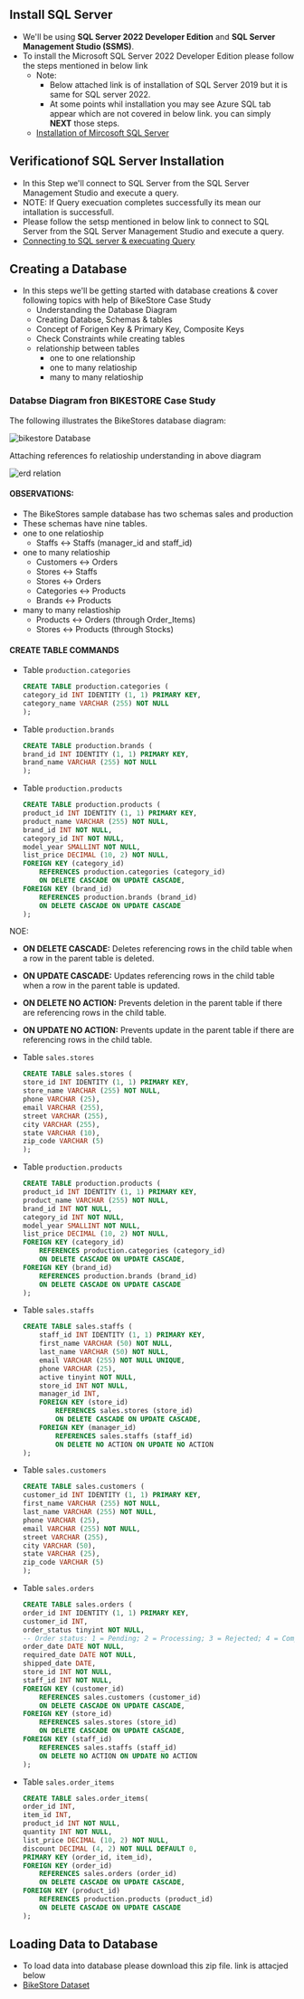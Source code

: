 ## Install SQL Server

- We'll be using **SQL Server 2022 Developer Edition** and **SQL Server Management Studio (SSMS)**.
- To install the Microsoft SQL Server 2022 Developer Edition please follow the steps mentioned in below link
    - Note: 
        - Below attached link is of installation of SQL Server 2019 but it is same for SQL server 2022.
        - At some points whil installation you may see Azure SQL tab appear which are not covered in below link. you can simply **NEXT** those steps.
    - [Installation of Mircosoft SQL Server](https://www.sqlservertutorial.net/getting-started/install-sql-server/)
    

## Verificationof SQL Server Installation

- In this Step we'll connect to SQL Server from the SQL Server Management Studio and execute a query.
- NOTE: If Query execuation completes successfully its mean our intallation is successfull.
- Please follow the setsp mentioned in below link to connect to SQL Server from the SQL Server Management Studio and execute a query.
- [Connecting to SQL server & execuating Query](https://www.sqlservertutorial.net/getting-started/connect-to-the-sql-server/)

## Creating a Database

- In this steps we'll be getting started with database creations & cover following topics with help of BikeStore Case Study
    - Understanding the Database Diagram
    - Creating Databse, Schemas & tables
    - Concept of Forigen Key & Primary Key, Composite Keys
    - Check Constraints while creating tables
    - relationship between tables
        - one to one relationship
        - one to many relatioship
        - many to many relatioship

### Databse Diagram fron BIKESTORE Case Study

The following illustrates the BikeStores database diagram:

![bikestore Database](../img/bikstore-database.png)

Attaching references fo relatioship understanding in above diagram

![erd relation](../img/erd-notation.png)

#### OBSERVATIONS:
- The BikeStores sample database has two schemas sales and production
- These schemas have nine tables.
- one to one relatioship
    - Staffs ↔ Staffs (manager_id and staff_id)  
- one to many relatioship
    - Customers ↔ Orders
    - Stores ↔ Staffs
    - Stores ↔ Orders
    - Categories ↔ Products
    - Brands ↔ Products
- many to many relastioship
    - Products ↔ Orders (through Order_Items)
    - Stores ↔ Products (through Stocks)

#### CREATE TABLE COMMANDS

- Table `production.categories`

    ```sql
    CREATE TABLE production.categories (
	category_id INT IDENTITY (1, 1) PRIMARY KEY,
	category_name VARCHAR (255) NOT NULL
    );
    ```
- Table `production.brands`

    ```sql
    CREATE TABLE production.brands (
	brand_id INT IDENTITY (1, 1) PRIMARY KEY,
	brand_name VARCHAR (255) NOT NULL
    );
    ```
- Table `production.products`

    ```sql
    CREATE TABLE production.products (
	product_id INT IDENTITY (1, 1) PRIMARY KEY,
	product_name VARCHAR (255) NOT NULL,
	brand_id INT NOT NULL,
	category_id INT NOT NULL,
	model_year SMALLINT NOT NULL,
	list_price DECIMAL (10, 2) NOT NULL,
	FOREIGN KEY (category_id) 
        REFERENCES production.categories (category_id) 
        ON DELETE CASCADE ON UPDATE CASCADE,
	FOREIGN KEY (brand_id) 
        REFERENCES production.brands (brand_id) 
        ON DELETE CASCADE ON UPDATE CASCADE
    ); 
    ```

NOE:
- **ON DELETE CASCADE:** Deletes referencing rows in the child table when a row in the parent table is deleted.
- **ON UPDATE CASCADE:** Updates referencing rows in the child table when a row in the parent table is updated.
- **ON DELETE NO ACTION:** Prevents deletion in the parent table if there are referencing rows in the child table.
- **ON UPDATE NO ACTION:** Prevents update in the parent table if there are referencing rows in the child table.

- Table `sales.stores`

    ```sql
    CREATE TABLE sales.stores (
	store_id INT IDENTITY (1, 1) PRIMARY KEY,
	store_name VARCHAR (255) NOT NULL,
	phone VARCHAR (25),
	email VARCHAR (255),
	street VARCHAR (255),
	city VARCHAR (255),
	state VARCHAR (10),
	zip_code VARCHAR (5)
    );
    ```

- Table `production.products`

    ```sql
    CREATE TABLE production.products (
	product_id INT IDENTITY (1, 1) PRIMARY KEY,
	product_name VARCHAR (255) NOT NULL,
	brand_id INT NOT NULL,
	category_id INT NOT NULL,
	model_year SMALLINT NOT NULL,
	list_price DECIMAL (10, 2) NOT NULL,
	FOREIGN KEY (category_id) 
        REFERENCES production.categories (category_id) 
        ON DELETE CASCADE ON UPDATE CASCADE,
	FOREIGN KEY (brand_id) 
        REFERENCES production.brands (brand_id) 
        ON DELETE CASCADE ON UPDATE CASCADE
    ); 
    ```

- Table `sales.staffs`

    ```sql
    CREATE TABLE sales.staffs (
        staff_id INT IDENTITY (1, 1) PRIMARY KEY,
        first_name VARCHAR (50) NOT NULL,
        last_name VARCHAR (50) NOT NULL,
        email VARCHAR (255) NOT NULL UNIQUE,
        phone VARCHAR (25),
        active tinyint NOT NULL,
        store_id INT NOT NULL,
        manager_id INT,
        FOREIGN KEY (store_id) 
            REFERENCES sales.stores (store_id) 
            ON DELETE CASCADE ON UPDATE CASCADE,
        FOREIGN KEY (manager_id) 
            REFERENCES sales.staffs (staff_id) 
            ON DELETE NO ACTION ON UPDATE NO ACTION
    );
    ```

- Table `sales.customers`

    ```sql
    CREATE TABLE sales.customers (
	customer_id INT IDENTITY (1, 1) PRIMARY KEY,
	first_name VARCHAR (255) NOT NULL,
	last_name VARCHAR (255) NOT NULL,
	phone VARCHAR (25),
	email VARCHAR (255) NOT NULL,
	street VARCHAR (255),
	city VARCHAR (50),
	state VARCHAR (25),
	zip_code VARCHAR (5)
    );
    ```

- Table `sales.orders`

    ```sql
    CREATE TABLE sales.orders (
	order_id INT IDENTITY (1, 1) PRIMARY KEY,
	customer_id INT,
	order_status tinyint NOT NULL,
	-- Order status: 1 = Pending; 2 = Processing; 3 = Rejected; 4 = Completed
	order_date DATE NOT NULL,
	required_date DATE NOT NULL,
	shipped_date DATE,
	store_id INT NOT NULL,
	staff_id INT NOT NULL,
	FOREIGN KEY (customer_id) 
        REFERENCES sales.customers (customer_id) 
        ON DELETE CASCADE ON UPDATE CASCADE,
	FOREIGN KEY (store_id) 
        REFERENCES sales.stores (store_id) 
        ON DELETE CASCADE ON UPDATE CASCADE,
	FOREIGN KEY (staff_id) 
        REFERENCES sales.staffs (staff_id) 
        ON DELETE NO ACTION ON UPDATE NO ACTION
    );
    ```

- Table `sales.order_items`

    ```sql
    CREATE TABLE sales.order_items(
	order_id INT,
	item_id INT,
	product_id INT NOT NULL,
	quantity INT NOT NULL,
	list_price DECIMAL (10, 2) NOT NULL,
	discount DECIMAL (4, 2) NOT NULL DEFAULT 0,
	PRIMARY KEY (order_id, item_id),
	FOREIGN KEY (order_id) 
        REFERENCES sales.orders (order_id) 
        ON DELETE CASCADE ON UPDATE CASCADE,
	FOREIGN KEY (product_id) 
        REFERENCES production.products (product_id) 
        ON DELETE CASCADE ON UPDATE CASCADE
    );
    ```

## Loading Data to Database

- To load data into database please download this zip file. link is attacjed below
- [BikeStore Dataset](https://www.sqlservertutorial.net/wp-content/uploads/SQL-Server-Sample-Database.zip)



